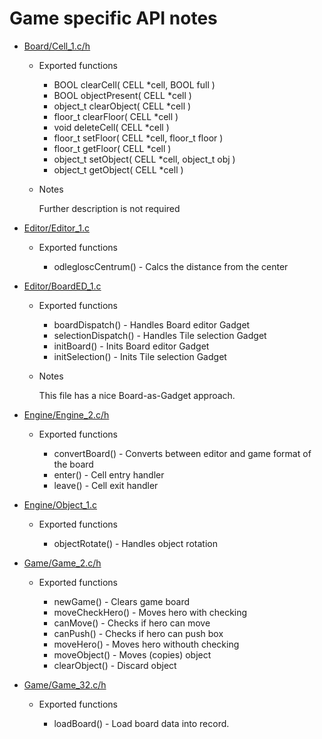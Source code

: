# Game specific API notes
	
- [Board/Cell_1.c/h](https://github.com/68kPoker/Magazyn/blob/master/Board/Cell_1.c)

	- Exported functions
	
		- BOOL clearCell( CELL *cell, BOOL full )
		- BOOL objectPresent( CELL *cell )
		- object_t clearObject( CELL *cell )
		- floor_t clearFloor( CELL *cell )
		- void deleteCell( CELL *cell )
		- floor_t setFloor( CELL *cell, floor_t floor )
		- floor_t getFloor( CELL *cell )
		- object_t setObject( CELL *cell, object_t obj )
		- object_t getObject( CELL *cell )
		
	- Notes
	
		Further description is not required

- [Editor/Editor_1.c](https://github.com/68kPoker/Magazyn/blob/master/Editor/Editor_1.c)

	- Exported functions
	
		- odlegloscCentrum() - Calcs the distance from the center
		
- [Editor/BoardED_1.c](https://github.com/68kPoker/Magazyn/blob/master/Editor/BoardED_1.c)
	
	- Exported functions
	
		- boardDispatch() - Handles Board editor Gadget
		- selectionDispatch() - Handles Tile selection Gadget
		- initBoard() - Inits Board editor Gadget
		- initSelection() - Inits Tile selection Gadget

	- Notes
		
		This file has a nice Board-as-Gadget approach.

- [Engine/Engine_2.c/h](https://github.com/68kPoker/Magazyn/blob/master/Engine/Engine/Engine_2.c)

	- Exported functions
	
		- convertBoard() - Converts between editor and game format of the board
		- enter() - Cell entry handler
		- leave() - Cell exit handler

- [Engine/Object_1.c](https://github.com/68kPoker/Magazyn/blob/master/Engine/Object_1.c)

	- Exported functions
	
		- objectRotate() - Handles object rotation

- [Game/Game_2.c/h](https://github.com/68kPoker/Magazyn/blob/master/Game/Game_2.c)

	- Exported functions
	
		- newGame() - Clears game board
		- moveCheckHero() - Moves hero with checking
		- canMove() - Checks if hero can move
		- canPush() - Checks if hero can push box
		- moveHero() - Moves hero withouth checking
		- moveObject() - Moves (copies) object 
		- clearObject() - Discard object
		 		
- [Game/Game_32.c/h](https://github.com/68kPoker/Magazyn/blob/master/Game/Game_32.c)

	- Exported functions
	
		- loadBoard() - Load board data into record.
